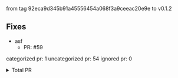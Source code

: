 from tag 92eca9d345b91a45556454a068f3a9ceeac20e9e to v0.1.2

## Fixes

- asf
   - PR: #59



categorized pr: 1
uncategorized pr: 54
ignored pr: 0
<details>
<summary>Total PR</summary>

https://github.com/weizhoublue/github-action-test/compare/92eca9d345b91a45556454a068f3a9ceeac20e9e...v0.1.2
</details>